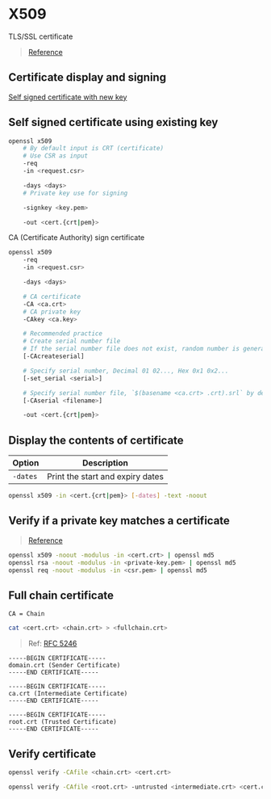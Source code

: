 # X509

TLS/SSL certificate

> [Reference](https://www.openssl.org/docs/man1.1.1/man1/x509.html)

## Certificate display and signing

[Self signed certificate with new key](CSR.md#self-signed-certificate)

## Self signed certificate using existing key

```bash
openssl x509 
    # By default input is CRT (certificate)
    # Use CSR as input
    -req
    -in <request.csr> 

    -days <days>
    # Private key use for signing

    -signkey <key.pem> 

    -out <cert.{crt|pem}> 
```

CA (Certificate Authority) sign certificate

```bash
openssl x509 
    -req 
    -in <request.csr> 

    -days <days> 

    # CA certificate
    -CA <ca.crt> 
    # CA private key
    -CAkey <ca.key> 

    # Recommended practice
    # Create serial number file
    # If the serial number file does not exist, random number is generated
    [-CAcreateserial]

    # Specify serial number, Decimal 01 02..., Hex 0x1 0x2...
    [-set_serial <serial>]

    # Specify serial number file, `$(basename <ca.crt> .crt).srl` by default
    [-CAserial <filename>]

    -out <cert.{crt|pem}>
```

## Display the contents of certificate

| Option | Description |
| - | - |
| `-dates` | Print the start and expiry dates |

```bash
openssl x509 -in <cert.{crt|pem}> [-dates] -text -noout
```

## Verify if a private key matches a certificate

> [Reference](https://www.ibm.com/support/pages/how-verify-if-private-key-matches-certificate)

```bash
openssl x509 -noout -modulus -in <cert.crt> | openssl md5
openssl rsa -noout -modulus -in <private-key.pem> | openssl md5
openssl req -noout -modulus -in <csr.pem> | openssl md5
```

## Full chain certificate

`CA = Chain`

```bash
cat <cert.crt> <chain.crt> > <fullchain.crt>
```

> Ref: [RFC 5246](https://www.rfc-editor.org/rfc/rfc5246#section-7.4.2)

```
-----BEGIN CERTIFICATE-----
domain.crt (Sender Certificate)
-----END CERTIFICATE-----

-----BEGIN CERTIFICATE-----
ca.crt (Intermediate Certificate)
-----END CERTIFICATE-----

-----BEGIN CERTIFICATE-----
root.crt (Trusted Certificate)
-----END CERTIFICATE----- 
```

## Verify certificate

```sh
openssl verify -CAfile <chain.crt> <cert.crt>
```

```sh
openssl verify -CAfile <root.crt> -untrusted <intermediate.crt> <cert.crt>
```
